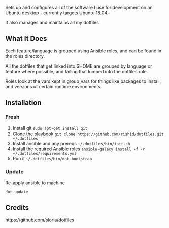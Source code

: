 
Sets up and configures all of the software I use for development on an Ubuntu desktop - currently targets Ubuntu 18.04.

It also manages and maintains all my dotfiles

## What It Does
Each feature/language is grouped using Ansible roles, and can be found in the roles directory.

All the dotfiles that get linked into $HOME are grouped by language or feature where possible, and failing that lumped into the dotfiles role.

Roles look at the vars kept in group_vars for things like packages to install, and versions of certain runtime environments.


## Installation
### Fresh

1. Install git
 `sudo apt-get install git`
2. Clone the playbook
 `git clone https://github.com/rishid/dotfiles.git ~/.dotfiles`
3. Install ansible and any prereqs
 `~/.dotfiles/bin/init.sh`
4. Install the required Ansible roles
 `ansible-galaxy install -f -r ~/.dotfiles/requirements.yml`
5. Run it
 `~/.dotfiles/bin/dot-bootstrap`

### Update

Re-apply ansible to machine

`dot-update`

## Credits
https://github.com/sloria/dotfiles

